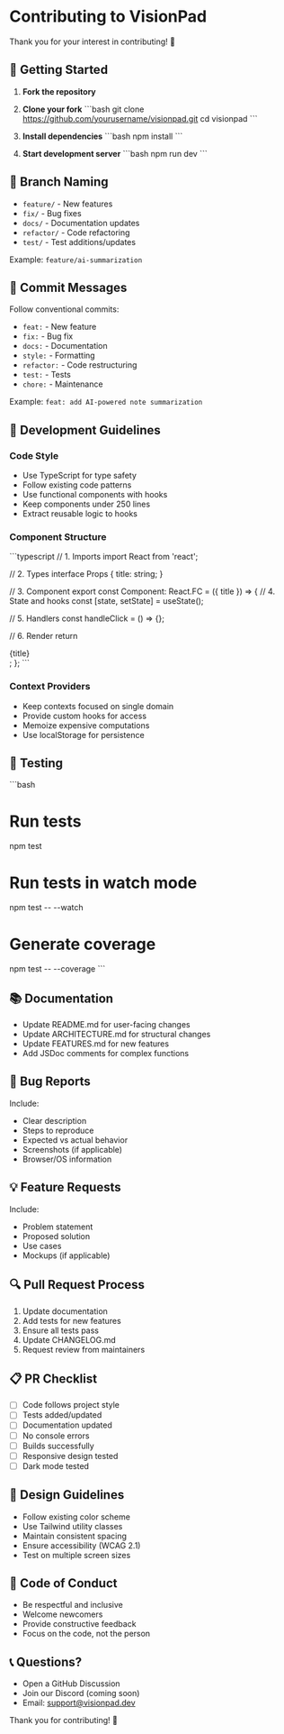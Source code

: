 # Contributing to VisionPad

Thank you for your interest in contributing! 🎉

## 🚀 Getting Started

1. **Fork the repository**
2. **Clone your fork**
\`\`\`bash
git clone https://github.com/yourusername/visionpad.git
cd visionpad
\`\`\`

3. **Install dependencies**
\`\`\`bash
npm install
\`\`\`

4. **Start development server**
\`\`\`bash
npm run dev
\`\`\`

## 🌿 Branch Naming

- `feature/` - New features
- `fix/` - Bug fixes
- `docs/` - Documentation updates
- `refactor/` - Code refactoring
- `test/` - Test additions/updates

Example: `feature/ai-summarization`

## 📝 Commit Messages

Follow conventional commits:
- `feat:` - New feature
- `fix:` - Bug fix
- `docs:` - Documentation
- `style:` - Formatting
- `refactor:` - Code restructuring
- `test:` - Tests
- `chore:` - Maintenance

Example: `feat: add AI-powered note summarization`

## 🔧 Development Guidelines

### Code Style
- Use TypeScript for type safety
- Follow existing code patterns
- Use functional components with hooks
- Keep components under 250 lines
- Extract reusable logic to hooks

### Component Structure
\`\`\`typescript
// 1. Imports
import React from 'react';

// 2. Types
interface Props {
  title: string;
}

// 3. Component
export const Component: React.FC<Props> = ({ title }) => {
  // 4. State and hooks
  const [state, setState] = useState();
  
  // 5. Handlers
  const handleClick = () => {};
  
  // 6. Render
  return <div>{title}</div>;
};
\`\`\`

### Context Providers
- Keep contexts focused on single domain
- Provide custom hooks for access
- Memoize expensive computations
- Use localStorage for persistence

## 🧪 Testing

\`\`\`bash
# Run tests
npm test

# Run tests in watch mode
npm test -- --watch

# Generate coverage
npm test -- --coverage
\`\`\`

## 📚 Documentation

- Update README.md for user-facing changes
- Update ARCHITECTURE.md for structural changes
- Update FEATURES.md for new features
- Add JSDoc comments for complex functions

## 🐛 Bug Reports

Include:
- Clear description
- Steps to reproduce
- Expected vs actual behavior
- Screenshots (if applicable)
- Browser/OS information

## 💡 Feature Requests

Include:
- Problem statement
- Proposed solution
- Use cases
- Mockups (if applicable)

## 🔍 Pull Request Process

1. Update documentation
2. Add tests for new features
3. Ensure all tests pass
4. Update CHANGELOG.md
5. Request review from maintainers

## 📋 PR Checklist

- [ ] Code follows project style
- [ ] Tests added/updated
- [ ] Documentation updated
- [ ] No console errors
- [ ] Builds successfully
- [ ] Responsive design tested
- [ ] Dark mode tested

## 🎨 Design Guidelines

- Follow existing color scheme
- Use Tailwind utility classes
- Maintain consistent spacing
- Ensure accessibility (WCAG 2.1)
- Test on multiple screen sizes

## 🤝 Code of Conduct

- Be respectful and inclusive
- Welcome newcomers
- Provide constructive feedback
- Focus on the code, not the person

## 📞 Questions?

- Open a GitHub Discussion
- Join our Discord (coming soon)
- Email: support@visionpad.dev

Thank you for contributing! 🙏
